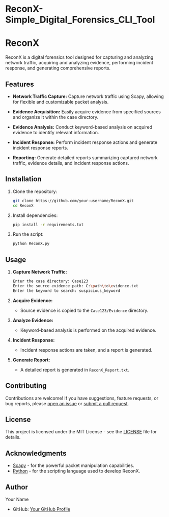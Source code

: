 # ReconX-Simple_Digital_Forensics_CLI_Tool
# ReconX

ReconX is a digital forensics tool designed for capturing and analyzing network traffic, acquiring and analyzing evidence, performing incident response, and generating comprehensive reports.

## Features

- **Network Traffic Capture:** Capture network traffic using Scapy, allowing for flexible and customizable packet analysis.

- **Evidence Acquisition:** Easily acquire evidence from specified sources and organize it within the case directory.

- **Evidence Analysis:** Conduct keyword-based analysis on acquired evidence to identify relevant information.

- **Incident Response:** Perform incident response actions and generate incident response reports.

- **Reporting:** Generate detailed reports summarizing captured network traffic, evidence details, and incident response actions.

## Installation

1. Clone the repository:

    ```bash
    git clone https://github.com/your-username/ReconX.git
    cd ReconX
    ```

2. Install dependencies:

    ```bash
    pip install -r requirements.txt
    ```

3. Run the script:

    ```bash
    python ReconX.py
    ```

## Usage

1. **Capture Network Traffic:**
    ```bash
    Enter the case directory: Case123
    Enter the source evidence path: C:\path\to\evidence.txt
    Enter the keyword to search: suspicious_keyword
    ```

2. **Acquire Evidence:**
    - Source evidence is copied to the `Case123/Evidence` directory.

3. **Analyze Evidence:**
    - Keyword-based analysis is performed on the acquired evidence.

4. **Incident Response:**
    - Incident response actions are taken, and a report is generated.

5. **Generate Report:**
    - A detailed report is generated in `ReconX_Report.txt`.

## Contributing

Contributions are welcome! If you have suggestions, feature requests, or bug reports, please [open an issue](https://github.com/thrive-spectre/ReconX-Simple_Digital_Forensics_CLI_Tool/issues) or [submit a pull request](https://github.com/thrive-spectre/ReconX-Simple_Digital_Forensics_CLI_Tool/pulls).

## License

This project is licensed under the MIT License - see the [LICENSE](LICENSE) file for details.

## Acknowledgments

- [Scapy](https://scapy.net/) - for the powerful packet manipulation capabilities.
- [Python](https://www.python.org/) - for the scripting language used to develop ReconX.

## Author

Your Name
- GitHub: [Your GitHub Profile](https://github.com/thrive-spectrexq)

